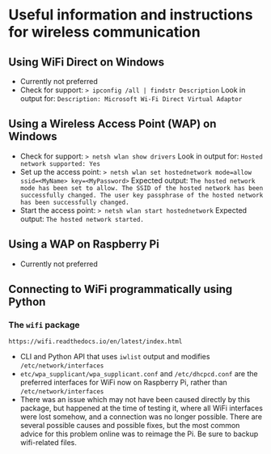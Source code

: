 # Useful information and instructions for wireless communication

## Using WiFi Direct on Windows
- Currently not preferred
- Check for support:
    `> ipconfig /all | findstr Description`
  Look in output for:
    `Description: Microsoft Wi-Fi Direct Virtual Adaptor`

## Using a Wireless Access Point (WAP) on Windows
- Check for support:
    `> netsh wlan show drivers`
  Look in output for:
    `Hosted network supported: Yes`
- Set up the access point:
    `> netsh wlan set hostednetwork mode=allow ssid=<MyName> key=<MyPassword>`
  Expected output:
    `The hosted network mode has been set to allow.
The SSID of the hosted network has been successfully changed.
The user key passphrase of the hosted network has been successfully changed.`
- Start the access point:
    `> netsh wlan start hostednetwork`
  Expected output:
    `The hosted network started.`

## Using a WAP on Raspberry Pi
- Currently not preferred

## Connecting to WiFi programmatically using Python
### The `wifi` package
`https://wifi.readthedocs.io/en/latest/index.html`
- CLI and Python API that uses `iwlist` output and modifies `/etc/network/interfaces`
- `etc/wpa_supplicant/wpa_supplicant.conf` and `/etc/dhcpcd.conf` are the preferred interfaces for WiFi now on Raspberry Pi, rather than `/etc/network/interfaces`
- There was an issue which may not have been caused directly by this package, but happened at the time of testing it, where all WiFi interfaces were lost somehow, and a connection was no longer possible. There are several possible causes and possible fixes, but the most common advice for this problem online was to reimage the Pi. Be sure to backup wifi-related files.

